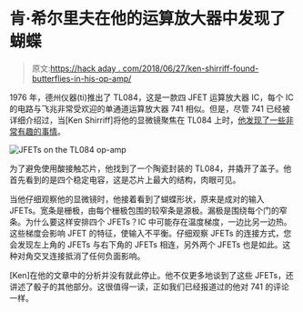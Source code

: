 # 肯·希尔里夫在他的运算放大器中发现了蝴蝶

> 原文:[https://hack aday . com/2018/06/27/ken-shirriff-found-butterflies-in-his-op-amp/](https://hackaday.com/2018/06/27/ken-shirriff-found-butterflies-in-his-op-amp/)

1976 年，德州仪器(ti)推出了 TL084，这是一款四 JFET 运算放大器 IC，每个 IC 的电路与飞兆非常受欢迎的单通道运算放大器 741 相似。但是，尽管 741 已经被详细介绍过，当[Ken Shirriff]将他的显微镜聚焦在 TL084 上时，[他发现了一些非常有趣的事情](http://www.righto.com/2018/06/silicon-die-analysis-op-amp-with.html)。

![JFETs on the TL084 op-amp](../Images/4817968f7644f688a818d5b5fe9f68b3.png)

为了避免使用酸接触芯片，他找到了一个陶瓷封装的 TL084，并撬开了盖子。他首先看到的是四个稳定电容，这是芯片上最大的结构，肉眼可见。

当他仔细观察他的显微镜时，他接着看到了蝴蝶形状，原来是成对的输入 JFETs。宽条是栅极，由每个栅极包围的较窄条是源极。漏极是围绕每个门的窄条。为什么要这样安排四个 JFETs？IC 中可能存在温度梯度，一边比另一边热。这些梯度会影响 JFET 的特征，使输入不平衡。仔细观察 JFETs 的连接方式，您会发现左上角的 JFETs 与右下角的 JFETs 相连，另外两个 JFETs 也是如此。这种对角交叉连接抵消了任何负面影响。

[Ken]在他的文章中的分析并没有就此停止。他不仅更多地谈到了这些 JFETs，还讲述了骰子的其他部分。这很值得一读，正如我们已经报道过的他对 741 的评论一样。